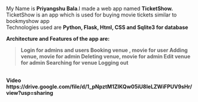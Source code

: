 My Name is <b>Priyangshu Bala</b>.I made a web app named <b>TicketShow.</b> 
TicketShow is an app which is used for buying movie tickets similar to bookmyshow app
<br>
Technologies used are <b>Python, Flask, Html, CSS and Sqlite3 for database</br>

Architecture and Features of the app are:
<br>
>Login for admins and users
>Booking venue , movie for user
>Adding venue, movie for admin
>Deleting venue, movie for admin
>Edit venue for admin
>Searching for venue
>Logging out
<br>
Video
https://drive.google.com/file/d/1_pNpztM1ZIKQw05iU8IeLZWiFPUV9sHr/view?usp=sharing
